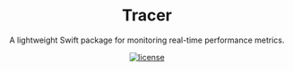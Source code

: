 <h1 align="center">Tracer</h1>
<p align="center">
</p>
<p align="center">A lightweight Swift package for monitoring real-time performance metrics.</p>
<p align="center">
  <a href="LICENSE"><img alt="license" src="https://img.shields.io/badge/license-MIT-black.svg"></a>
</p>
